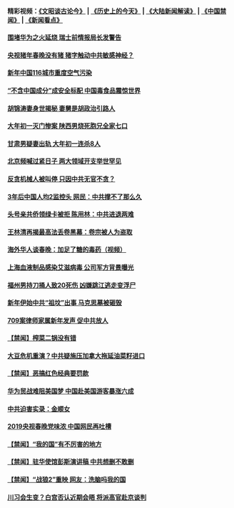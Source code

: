 #### 精彩视频：[《文昭谈古论今》](http://45.32.25.56/wenzhao) | [《历史上的今天》](http://45.32.25.56/today-in-history) | [《大陆新闻解读》](http://45.32.25.56/ntdtv-comedy) | [《中国禁闻》](http://45.32.25.56/ntdtv-news) | [《新闻看点》](http://45.32.25.56/news-insight) 

 #### [围堵华为之火延烧 瑞士前情报局长发警告](../pages/prog204/a102505968.md?t=02071831?t=02071533) 

#### [央视猪年春晚没有猪 猪字触动中共敏感神经？](../pages/prog204/a102506587.md?t=02071831?t=02071533) 

#### [新年中国116城市重度空气污染](../pages/prog204/a102506534.md?t=02071831?t=02071533) 


#### [“不含中国成分”成安全标配 中国毒食品震惊世界](../pages/prog204/a102506493.md?t=02071831?t=02071533) 

#### [胡锦涛妻身世揭秘 妻舅是胡政治引路人](../pages/prog204/a102506495.md?t=02071831?t=02071533) 

#### [大年初一灭门惨案  陕西男烧死胞兄全家七口](../pages/prog204/a102506483.md?t=02071831?t=02071533) 

#### [甘肃男疑妻出轨  大年初一连杀8人](../pages/prog204/a102506458.md?t=02071831?t=02071533) 

#### [北京频喊过紧日子 两大领域开支举世罕见](../pages/prog204/a102506446.md?t=02071831?t=02071533) 

#### [反贪机械人被叫停 只因中共无官不贪？](../pages/prog204/a102506339.md?t=02071831?t=02071533) 

#### [3年后中国人均2监控头  网民：中共撑不了那么久](../pages/prog204/a102506325.md?t=02071831?t=02071533) 

#### [头号亲共侨领绿卡被拒 陈用林：中共进退两难](../pages/prog204/a102506281.md?t=02071831?t=02071533) 

#### [王林清再揭最高法丢卷黑幕：卷宗被人为盗取](../pages/prog204/a102506234.md?t=02071831?t=02071533) 

#### [海外华人谈春晚：加足了糖的毒药（视频）](../pages/prog204/a102506242.md?t=02071831?t=02071533) 

#### [上海血液制品感染艾滋病毒 公司军方背景曝光](../pages/prog204/a102505786.md?t=02071831?t=02071533) 

#### [福州男持刀捅人致20死伤 凶嫌跳江逃走变浮尸](../pages/prog204/a102506127.md?t=02071831?t=02071533) 

#### [新年伊始中共“祖坟”出事 马克思墓被砸毁](../pages/prog204/a102506073.md?t=02071831?t=02071533) 

#### [709案律师家属新年发声 促中共放人](../pages/prog204/a102506141.md?t=02071831?t=02071533) 

#### [【禁闻】榨菜二锅没有错](../pages/prog204/a102505895.md?t=02071831?t=02071533) 

#### [大豆危机重演？中共疑施压加拿大拖延油菜籽进口](../pages/prog204/a102505876.md?t=02071831?t=02071533) 

#### [【禁闻】恶搞红色经典要罚款](../pages/prog204/a102505912.md?t=02071831?t=02071533) 

#### [华为贸战难阻美国梦 中国赴美国游客暴涨六成](../pages/prog204/a102505866.md?t=02071831?t=02071533) 

#### [中共迫害实录：金顺女](../pages/prog204/a102505963.md?t=02071831?t=02071533) 

#### [2019央视春晚党味浓 中国网民再吐槽](../pages/prog204/a102505842.md?t=02071831?t=02071533) 


#### [【禁闻】“我的国”有不厉害的地方](../pages/prog204/a102505884.md?t=02071831?t=02071533) 

#### [【禁闻】驻华使馆彭斯演讲稿 中共想删不敢删](../pages/prog204/a102505889.md?t=02071831?t=02071533) 

#### [【禁闻】“战狼2”重映 网友：洗脑吗我的国](../pages/prog204/a102505873.md?t=02071831?t=02071533) 

#### [川习会生变？白宫否认近期会晤 将派高官赴京谈判](../pages/prog204/a102505719.md?t=02071831?t=02071533) 


